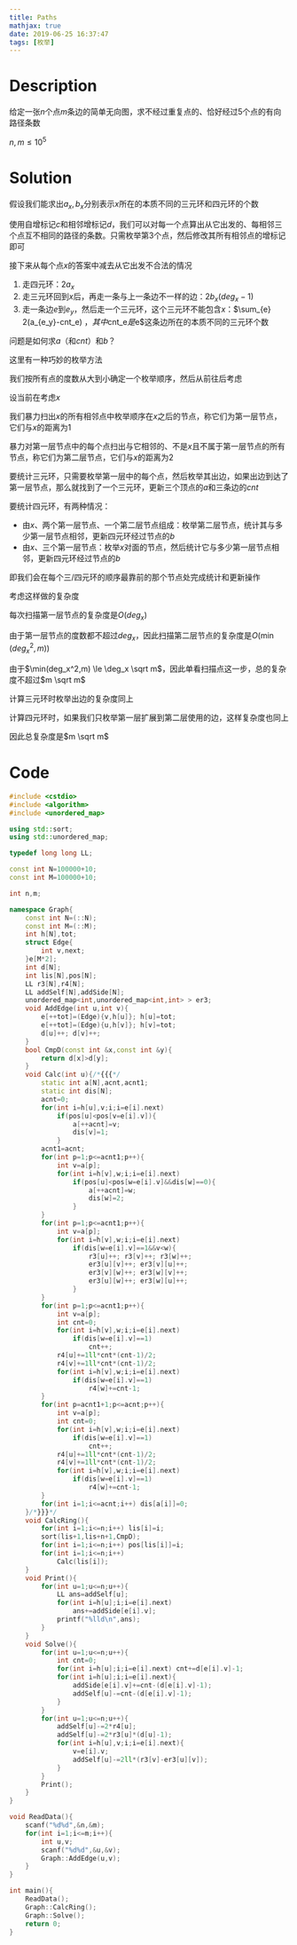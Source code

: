 ```yaml
---
title: Paths
mathjax: true
date: 2019-06-25 16:37:47
tags: [枚举]
---
```


# Description

给定一张$n$个点$m$条边的简单无向图，求不经过重复点的、恰好经过$5$个点的有向路径条数

$n,m \le 10^5$

<!-- more -->

# Solution

假设我们能求出$a_x,b_x$分别表示$x$所在的本质不同的三元环和四元环的个数

使用自增标记$c$和相邻增标记$d$，我们可以对每一个点算出从它出发的、每相邻三个点互不相同的路径的条数。只需枚举第3个点，然后修改其所有相邻点的增标记即可

接下来从每个点$x$的答案中减去从它出发不合法的情况

1. 走四元环：$2a_x$
2. 走三元环回到$x$后，再走一条与上一条边不一样的边：$2b_x(deg_x-1)$
3. 走一条边$e$到$e_y$，然后走一个三元环，这个三元环不能包含$x$：$\sum_{e} 2(a_{e_y}-cnt_e) $，其中$cnt_e$是$e$这条边所在的本质不同的三元环个数

问题是如何求$a$（和$cnt$）和$b$？

这里有一种巧妙的枚举方法

我们按所有点的度数从大到小确定一个枚举顺序，然后从前往后考虑

设当前在考虑$x$

我们暴力扫出$x$的所有相邻点中枚举顺序在$x$之后的节点，称它们为第一层节点，它们与$x$的距离为1

暴力对第一层节点中的每个点扫出与它相邻的、不是$x$且不属于第一层节点的所有节点，称它们为第二层节点，它们与$x$的距离为2

要统计三元环，只需要枚举第一层中的每个点，然后枚举其出边，如果出边到达了第一层节点，那么就找到了一个三元环，更新三个顶点的$a$和三条边的$cnt$

要统计四元环，有两种情况：

* 由$x$、两个第一层节点、一个第二层节点组成：枚举第二层节点，统计其与多少第一层节点相邻，更新四元环经过节点的$b$
* 由$x$、三个第一层节点：枚举$x$对面的节点，然后统计它与多少第一层节点相邻，更新四元环经过节点的$b$

即我们会在每个三/四元环的顺序最靠前的那个节点处完成统计和更新操作

考虑这样做的复杂度

每次扫描第一层节点的复杂度是$O(deg_x)$

由于第一层节点的度数都不超过$deg_x$，因此扫描第二层节点的复杂度是$O(\min(deg_x^2,m))$

由于$\min(deg_x^2,m) \le \deg_x \sqrt m$，因此单看扫描点这一步，总的复杂度不超过$m \sqrt m$

计算三元环时枚举出边的复杂度同上

计算四元环时，如果我们只枚举第一层扩展到第二层使用的边，这样复杂度也同上

因此总复杂度是$m \sqrt m$

# Code

```c++
#include <cstdio>
#include <algorithm>
#include <unordered_map>

using std::sort;
using std::unordered_map;

typedef long long LL;

const int N=100000+10;
const int M=100000+10;

int n,m;

namespace Graph{
	const int N=(::N);
	const int M=(::M);
	int h[N],tot;
	struct Edge{
		int v,next;
	}e[M*2];
	int d[N];
	int lis[N],pos[N];
	LL r3[N],r4[N];
	LL addSelf[N],addSide[N];
	unordered_map<int,unordered_map<int,int> > er3;
	void AddEdge(int u,int v){
		e[++tot]=(Edge){v,h[u]}; h[u]=tot;
		e[++tot]=(Edge){u,h[v]}; h[v]=tot;
		d[u]++; d[v]++;
	}
	bool CmpD(const int &x,const int &y){
		return d[x]>d[y];
	}
	void Calc(int u){/*{{{*/
		static int a[N],acnt,acnt1;
		static int dis[N];
		acnt=0;
		for(int i=h[u],v;i;i=e[i].next)
			if(pos[u]<pos[v=e[i].v]){
				a[++acnt]=v;
				dis[v]=1;
			}
		acnt1=acnt;
		for(int p=1;p<=acnt1;p++){
			int v=a[p];
			for(int i=h[v],w;i;i=e[i].next)
				if(pos[u]<pos[w=e[i].v]&&dis[w]==0){
					a[++acnt]=w;
					dis[w]=2;
				}
		}
		for(int p=1;p<=acnt1;p++){
			int v=a[p];
			for(int i=h[v],w;i;i=e[i].next)
				if(dis[w=e[i].v]==1&&v<w){
					r3[u]++; r3[v]++; r3[w]++;
					er3[u][v]++; er3[v][u]++;
					er3[v][w]++; er3[w][v]++;
					er3[u][w]++; er3[w][u]++;
				}
		}
		for(int p=1;p<=acnt1;p++){
			int v=a[p];
			int cnt=0;
			for(int i=h[v],w;i;i=e[i].next)
				if(dis[w=e[i].v]==1)
					cnt++;
			r4[u]+=1ll*cnt*(cnt-1)/2;
			r4[v]+=1ll*cnt*(cnt-1)/2;
			for(int i=h[v],w;i;i=e[i].next)
				if(dis[w=e[i].v]==1)
					r4[w]+=cnt-1;
		}
		for(int p=acnt1+1;p<=acnt;p++){
			int v=a[p];
			int cnt=0;
			for(int i=h[v],w;i;i=e[i].next)
				if(dis[w=e[i].v]==1)
					cnt++;
			r4[u]+=1ll*cnt*(cnt-1)/2;
			r4[v]+=1ll*cnt*(cnt-1)/2;
			for(int i=h[v],w;i;i=e[i].next)
				if(dis[w=e[i].v]==1)
					r4[w]+=cnt-1;
		}
		for(int i=1;i<=acnt;i++) dis[a[i]]=0;
	}/*}}}*/
	void CalcRing(){
		for(int i=1;i<=n;i++) lis[i]=i;
		sort(lis+1,lis+n+1,CmpD);
		for(int i=1;i<=n;i++) pos[lis[i]]=i;
		for(int i=1;i<=n;i++) 
			Calc(lis[i]);
	}
	void Print(){
		for(int u=1;u<=n;u++){
			LL ans=addSelf[u];
			for(int i=h[u];i;i=e[i].next)
				ans+=addSide[e[i].v];
			printf("%lld\n",ans);
		}
	}
	void Solve(){
		for(int u=1;u<=n;u++){
			int cnt=0;
			for(int i=h[u];i;i=e[i].next) cnt+=d[e[i].v]-1;
			for(int i=h[u];i;i=e[i].next){
				addSide[e[i].v]+=cnt-(d[e[i].v]-1);
				addSelf[u]-=cnt-(d[e[i].v]-1);
			}
		}
		for(int u=1;u<=n;u++){
			addSelf[u]-=2*r4[u];
			addSelf[u]-=2*r3[u]*(d[u]-1);
			for(int i=h[u],v;i;i=e[i].next){
				v=e[i].v;
				addSelf[u]-=2ll*(r3[v]-er3[u][v]);
			}
		}
		Print();
	}
}

void ReadData(){
	scanf("%d%d",&n,&m);
	for(int i=1;i<=m;i++){
		int u,v;
		scanf("%d%d",&u,&v);
		Graph::AddEdge(u,v);
	}
}

int main(){
	ReadData();
	Graph::CalcRing();
	Graph::Solve();
	return 0;
}
```

